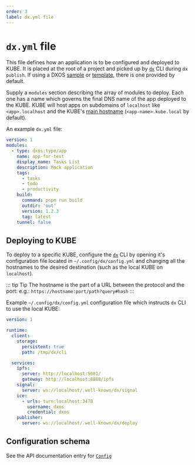 ```yaml
---
order: 3
label: dx.yml file
---
```


# `dx.yml` file

This file defines how an application is to be configured and deployed to KUBE. It is placed at the root of a project and picked up by [`dx`](../cli) CLI during `dx publish`. If using a DXOS [sample](../samples) or [template](../cli/app-templates), there is one provided by default.

Supply a `modules` section describing the array of modules to deploy. Each one has a name which governs the final DNS name of the app deployed to the KUBE. KUBE will host apps on subdomains of `localhost` like `<app>.localhost` and the KUBE's [main hostname](./commands#configuration) (`<app-name>.kube.local` by default).

An example `dx.yml` file:

```yaml
version: 1
modules:
  - type: dxos:type/app
    name: app-for-test
    display_name: Tasks List
    description: Mock application
    tags:
      - tasks
      - todo
      - productivity
    build:
      command: pnpm run build
      outdir: 'out'
      version: 1.2.3
      tag: latest
    tunnel: false
```

## Deploying to KUBE

To deploy to a specific KUBE, configure the [`dx`](../cli) CLI by opening it's configuration file located in `~/.config/dx/config.yml` and changing all the hostnames to the desired destination (such as the local KUBE on `localhost`).

::: tip Tip
The hostname is the part of a URL between the protocol and the port: e.g.: `https://hostname:port/path?query#hash`
:::

Example `~/.config/dx/config.yml` configuration file which instructs `dx` CLI to use the local KUBE:

```yml file=./snippets/dx-cli-config-local.yml
version: 1

runtime:
  client:
    storage:
      persistent: true
      path: /tmp/dx/cli

  services:
    ipfs:
      server: http://localhost:5001/
      gateway: http://localhost:8888/ipfs
    signal:
      server: ws://localhost/.well-known/dx/signal
    ice:
      - urls: turn:localhost:3478
        username: dxos
        credential: dxos
    publisher:
      server: ws://localhost/.well-known/dx/deploy
```

## Configuration schema

See the API documentation entry for [`Config`](../../api/@dxos/config/classes/Config)
